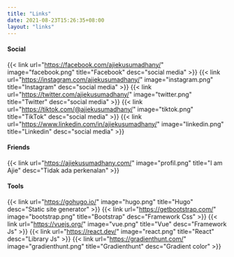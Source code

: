 ```yaml
---
title: "Links"
date: 2021-08-23T15:26:35+08:00
layout: "links"
---
```


#### Social

{{< link url="https://facebook.com/ajiekusumadhany/" image="facebook.png" title="Facebook" desc="social media" >}}
{{< link url="https://instagram.com/ajiekusumadhany/" image="instagram.png" title="Instagram" desc="social media" >}}
{{< link url="https://twitter.com/ajiekusumadhany/" image="twitter.png" title="Twitter" desc="social media" >}}
{{< link url="https://tiktok.com/@ajiekusumadhany/" image="tiktok.png" title="TikTok" desc="social media" >}}
{{< link url="https://www.linkedin.com/in/ajiekusumadhany/" image="linkedin.png" title="Linkedin" desc="social media" >}}

#### Friends

{{< link url="https://ajiekusumadhany.com/" image="profil.png" title="I am Ajie" desc="Tidak ada perkenalan" >}}

#### Tools
{{< link url="https://gohugo.io/" image="hugo.png" title="Hugo" desc="Static site generator" >}}
{{< link url="https://getbootstrap.com/" image="bootstrap.png" title="Bootstrap" desc="Framework Css" >}}
{{< link url="https://vuejs.org/" image="vue.png" title="Vue" desc="Framework Js" >}}
{{< link url="https://react.dev/" image="react.png" title="React" desc="Library Js" >}}
{{< link url="https://gradienthunt.com/" image="gradienthunt.png" title="Gradienthunt" desc="Gradient color" >}}
